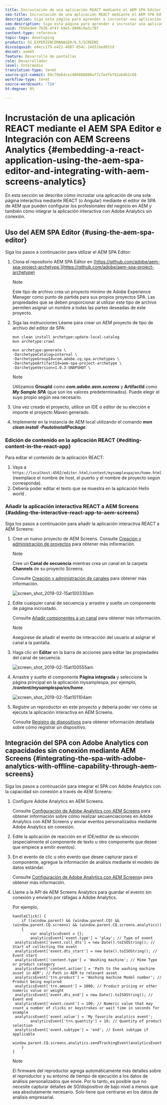 ```yaml
---
title: Incrustación de una aplicación REACT mediante el AEM SPA Editor e Integración con AEM Screens Analytics
seo-title: Incrustación de una aplicación REACT mediante el AEM SPA Editor e Integración con AEM Screens Analytics
description: Siga esta página para aprender a incrustar una aplicación de una sola página interactiva mediante REACT (o Angular) con el editor de SPA de AEM que pueden configurar los profesionales empresariales en AEM y también cómo integrar la aplicación interactiva con Adobe Analytics sin conexión.
seo-description: Siga esta página para aprender a incrustar una aplicación de una sola página interactiva mediante REACT (o Angular) con el editor de SPA de AEM que pueden configurar los profesionales empresariales en AEM y también cómo integrar la aplicación interactiva con Adobe Analytics sin conexión.
uuid: fb56ede0-7b36-4f47-b9e5-d806c9a3c707
content-type: reference
topic-tags: developing
products: SG_EXPERIENCEMANAGER/6.5/SCREENS
discoiquuid: e4ecc179-e421-4687-854c-14d31bed031d
docset: aem65
feature: Desarrollo de pantallas
role: Desarrollador
level: Intermedio
translation-type: tm+mt
source-git-commit: 89c70e64ce1409888800af7c7edfbf92ab4b2c68
workflow-type: tm+mt
source-wordcount: '724'
ht-degree: 0%

---
```



# Incrustación de una aplicación REACT mediante el AEM SPA Editor e Integración con AEM Screens Analytics {#embedding-a-react-application-using-the-aem-spa-editor-and-integrating-with-aem-screens-analytics}

En esta sección se describe cómo incrustar una aplicación de una sola página interactiva mediante REACT (o Angular) mediante el editor de SPA de AEM que pueden configurar los profesionales del negocio en AEM y también cómo integrar la aplicación interactiva con Adobe Analytics sin conexión.

## Uso del AEM SPA Editor {#using-the-aem-spa-editor}

Siga los pasos a continuación para utilizar el AEM SPA Editor:

1. Clona el repositorio AEM SPA Editor en [https://github.com/adobe/aem-spa-project-archetype.](https://github.com/adobe/aem-spa-project-archetype)

   >[!NOTE]
   >
   >Este tipo de archivo crea un proyecto mínimo de Adobe Experience Manager como punto de partida para sus propios proyectos SPA. Las propiedades que se deben proporcionar al utilizar este tipo de archivo permiten asignar un nombre a todas las partes deseadas de este proyecto.

1. Siga las instrucciones Léame para crear un AEM proyecto de tipo de archivo del editor de SPA:

   ```
   mvn clean install archetype:update-local-catalog
   mvn archetype:crawl
   
   mvn archetype:generate \
   -DarchetypeCatalog=internal \
   -DarchetypeGroupId=com.adobe.cq.spa.archetypes \
   -DarchetypeArtifactId=aem-spa-project-archetype \
   -DarchetypeVersion=1.0.3-SNAPSHOT \
   ```

   >[!NOTE]
   >
   >Utilizamos **GroupId** como ***com.adobe.aem.screens*** y **ArtifactId** como ***My Sample SPA*** (que son los valores predeterminados). Puede elegir el suyo propio según sea necesario.

1. Una vez creado el proyecto, utilice un IDE o editor de su elección e importe el proyecto Maven generado.
1. Implemente en la instancia de AEM local utilizando el comando ***mvn clean install -PautoInstallPackage***.

### Edición de contenido en la aplicación REACT {#editing-content-in-the-react-app}

Para editar el contenido de la aplicación REACT:

1. Vaya a `https://localhost:4502/editor.html/content/mysamplespa/en/home.html` (reemplace el nombre de host, el puerto y el nombre de proyecto según corresponda).
1. Debería poder editar el texto que se muestra en la aplicación Hello world .

### Añadir la aplicación interactiva REACT a AEM Screens {#adding-the-interactive-react-app-to-aem-screens}

Siga los pasos a continuación para añadir la aplicación interactiva REACT a AEM Screens:

1. Cree un nuevo proyecto de AEM Screens. Consulte [Creación y administración de proyectos](creating-a-screens-project.md) para obtener más información.

   >[!NOTE]
   >
   >Cree un **Canal de secuencia** mientras crea un canal en la carpeta **Channels** de su proyecto Screens.
   >
   >
   >Consulte [Creación y administración de canales](managing-channels.md) para obtener más información.

   ![screen_shot_2019-02-15at100330am](assets/screen_shot_2019-02-15at100330am.png)

1. Edite cualquier canal de secuencia y arrastre y suelte un componente de página incrustado.

   Consulte [Añadir componentes a un canal](adding-components-to-a-channel.md) para obtener más información.

   >[!NOTE]
   >
   >Asegúrese de añadir el evento de interacción del usuario al asignar el canal a la pantalla.

1. Haga clic en **Editar** en la barra de acciones para editar las propiedades del canal de secuencia.

   ![screen_shot_2019-02-15at100555am](assets/screen_shot_2019-02-15at100555am.png)

1. Arrastre y suelte el componente **Página integrada** y seleccione la página principal en la aplicación mysamplespa, por ejemplo, ***/content/mysamplespa/en/home***.

   ![screen_shot_2019-02-15at101104am](assets/screen_shot_2019-02-15at101104am.png)

1. Registre un reproductor en este proyecto y debería poder ver cómo se ejecuta la aplicación interactiva en AEM Screens.

   Consulte [Registro de dispositivos](device-registration.md) para obtener información detallada sobre cómo registrar un dispositivo.

## Integración del SPA con Adobe Analytics con capacidades sin conexión mediante AEM Screens {#integrating-the-spa-with-adobe-analytics-with-offline-capability-through-aem-screens}

Siga los pasos a continuación para integrar el SPA con Adobe Analytics con la capacidad sin conexión a través de AEM Screens:

1. Configure Adobe Analytics en AEM Screens.

   Consulte [Configuración de Adobe Analytics con AEM Screens](configuring-adobe-analytics-aem-screens.md) para obtener información sobre cómo realizar secuenciaciones en Adobe Analytics con AEM Screens y enviar eventos personalizados mediante Adobe Analytics sin conexión.

1. Edite la aplicación de reacción en el IDE/editor de su elección (especialmente el componente de texto u otro componente que desee que empiece a emitir eventos).
1. En el evento de clic u otro evento que desee capturar para el componente, agregue la información de análisis mediante el modelo de datos estándar.

   Consulte [Configuración de Adobe Analytics con AEM Screens](configuring-adobe-analytics-aem-screens.md)s para obtener más información.

1. Llame a la API de AEM Screens Analytics para guardar el evento sin conexión y enviarlo por ráfagas a Adobe Analytics.

   Por ejemplo,

   ```
   handleClick() {
       if ((window.parent) && (window.parent.CQ) && (window.parent.CQ.screens) && (window.parent.CQ.screens.analytics))
       {
           var analyticsEvent = {};
           analyticsEvent['event.type'] = 'play'; // Type of event
    analyticsEvent['event.coll_dts'] = new Date().toISOString(); // Start of collecting the event
    analyticsEvent['event.dts_start'] = new Date().toISOString(); // Event start
    analyticsEvent['content.type'] = 'Washing machine'; // Mime Type or product category
    analyticsEvent['content.action'] = 'Path to the washing machine asset in AEM'; // Path in AEM to relevant asset
    analyticsEvent['trn.product'] = 'Washing machine Model number'; // Product being explored
    analyticsEvent['trn.amount'] = 1000; // Product pricing or other numeric value or weight
    analyticsEvent['event.dts_end'] = new Date().toISOString(); // Event end
    analyticsEvent['event.count'] = 100; // Numeric value that may count a number of clicks or keystrokes or wait time in seconds for example
    analyticsEvent['event.value'] = 'My favorite analytics event';
           analyticsEvent['trn.quantity'] = 10; // Quantity of product selection
    analyticsEvent['event.subtype'] = 'end'; // Event subtype if applicable
    window.parent.CQ.screens.analytics.sendTrackingEvent(analyticsEvent);
       }
   }
   ```

   >[!NOTE]
   >
   >El firmware del reproductor agrega automáticamente más detalles sobre el reproductor y su entorno de tiempo de ejecución a los datos de análisis personalizados que envíe. Por lo tanto, es posible que no necesite capturar detalles de SO/dispositivo de bajo nivel a menos que sea absolutamente necesario. Solo tiene que centrarse en los datos de análisis empresarial.

